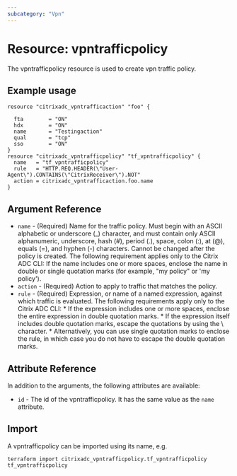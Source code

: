 ```yaml
---
subcategory: "Vpn"
---
```


# Resource: vpntrafficpolicy

The vpntrafficpolicy resource is used to create vpn traffic policy.


## Example usage

```hcl
resource "citrixadc_vpntrafficaction" "foo" {

  fta        = "ON"
  hdx        = "ON"
  name       = "Testingaction"
  qual       = "tcp"
  sso        = "ON"
}
resource "citrixadc_vpntrafficpolicy" "tf_vpntrafficpolicy" {
  name   = "tf_vpntrafficpolicy"
  rule   = "HTTP.REQ.HEADER(\"User-Agent\").CONTAINS(\"CitrixReceiver\").NOT"
  action = citrixadc_vpntrafficaction.foo.name
}
```


## Argument Reference

* `name` - (Required) Name for the traffic policy. Must begin with an ASCII alphabetic or underscore (_) character, and must contain only ASCII alphanumeric, underscore, hash (#), period (.), space, colon (:), at (@), equals (=), and hyphen (-) characters. Cannot be changed after the policy is created.  The following requirement applies only to the Citrix ADC CLI: If the name includes one or more spaces, enclose the name in double or single quotation marks (for example, "my policy" or 'my policy').
* `action` - (Required) Action to apply to traffic that matches the policy.
* `rule` - (Required) Expression, or name of a named expression, against which traffic is evaluated. The following requirements apply only to the Citrix ADC CLI: * If the expression includes one or more spaces, enclose the entire expression in double quotation marks. * If the expression itself includes double quotation marks, escape the quotations by using the \ character.  * Alternatively, you can use single quotation marks to enclose the rule, in which case you do not have to escape the double quotation marks.


## Attribute Reference

In addition to the arguments, the following attributes are available:

* `id` - The id of the vpntrafficpolicy. It has the same value as the `name` attribute.


## Import

A vpntrafficpolicy can be imported using its name, e.g.

```shell
terraform import citrixadc_vpntrafficpolicy.tf_vpntrafficpolicy tf_vpntrafficpolicy
```
